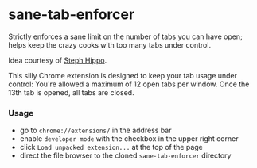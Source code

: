 # sane-tab-enforcer

Strictly enforces a sane limit on the number of tabs you can have open; helps
keep the crazy cooks with too many tabs under control.

Idea courtesy of [Steph Hippo](https://github.com/StephHippo).

This silly Chrome extension is designed to keep your tab usage under control:
You're allowed a maximum of 12 open tabs per window. Once the 13th tab is
opened, all tabs are closed.

### Usage
- go to `chrome://extensions/` in the address bar
- enable `developer mode` with the checkbox in the upper right corner
- click `Load unpacked extension...` at the top of the page
- direct the file browser to the cloned `sane-tab-enforcer` directory

